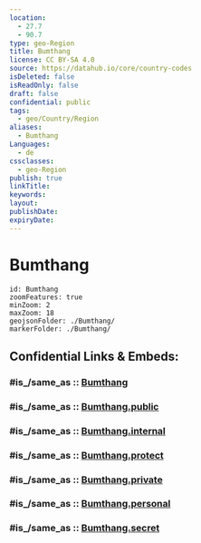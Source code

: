 ```yaml
---
location:
  - 27.7
  - 90.7
type: geo-Region
title: Bumthang
license: CC BY-SA 4.0
source: https://datahub.io/core/country-codes
isDeleted: false
isReadOnly: false
draft: false
confidential: public
tags:
  - geo/Country/Region
aliases:
  - Bumthang
Languages:
  - de
cssclasses:
  - geo-Region
publish: true
linkTitle:
keywords:
layout:
publishDate:
expiryDate:
---
```


# Bumthang

```leaflet
id: Bumthang
zoomFeatures: true 
minZoom: 2 
maxZoom: 18
geojsonFolder: ./Bumthang/
markerFolder: ./Bumthang/
```


## Confidential Links & Embeds: 

### #is_/same_as :: [Bumthang](/_Standards/Earth/Continent/Asia/Asia~South/Bhutan/Districts~Bhutan/Bumthang.md) 

### #is_/same_as :: [Bumthang.public](/_public/Earth/Continent/Asia/Asia~South/Bhutan/Districts~Bhutan/Bumthang.public.md) 

### #is_/same_as :: [Bumthang.internal](/_internal/Earth/Continent/Asia/Asia~South/Bhutan/Districts~Bhutan/Bumthang.internal.md) 

### #is_/same_as :: [Bumthang.protect](/_protect/Earth/Continent/Asia/Asia~South/Bhutan/Districts~Bhutan/Bumthang.protect.md) 

### #is_/same_as :: [Bumthang.private](/_private/Earth/Continent/Asia/Asia~South/Bhutan/Districts~Bhutan/Bumthang.private.md) 

### #is_/same_as :: [Bumthang.personal](/_personal/Earth/Continent/Asia/Asia~South/Bhutan/Districts~Bhutan/Bumthang.personal.md) 

### #is_/same_as :: [Bumthang.secret](/_secret/Earth/Continent/Asia/Asia~South/Bhutan/Districts~Bhutan/Bumthang.secret.md)

